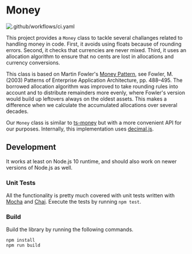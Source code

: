# Money

![.github/workflows/ci.yaml](https://github.com/polyteknikkojenorkesteri/money/workflows/.github/workflows/ci.yaml/badge.svg)

This project provides a `Money` class to tackle several challanges related to handling money in code. First, it avoids using floats because of rounding errors. Second, it checks that currencies are never mixed. Third, it uses an allocation algorithm to ensure that no cents are lost in allocations and currency conversions.

This class is based on Martin Fowler's [Money Pattern](https://martinfowler.com/eaaCatalog/money.html), see Fowler, M. (2003) Patterns of Enterprise Application Architecture, pp. 488–495. The borrowed allocation algorithm was improved to take rounding rules into account and to distribute remainders more evenly, where Fowler's version would build up leftovers always on the oldest assets. This makes a difference when we calculate the accumulated allocations over several decades.

Our `Money` class is similar to [ts-money](https://github.com/macor161/ts-money) but with a more convenient API for our purposes. Internally, this implementation uses [decimal.js](https://github.com/MikeMcl/decimal.js).

## Development

It works at least on Node.js 10 runtime, and should also work on newer versions of Node.js as well.

### Unit Tests

All the functionality is pretty much covered with unit tests written with [Mocha](https://mochajs.org/) and [Chai](https://www.chaijs.com/). Execute the tests by running `npm test`.

### Build

Build the library by running the following commands.

```
npm install
npm run build
```
